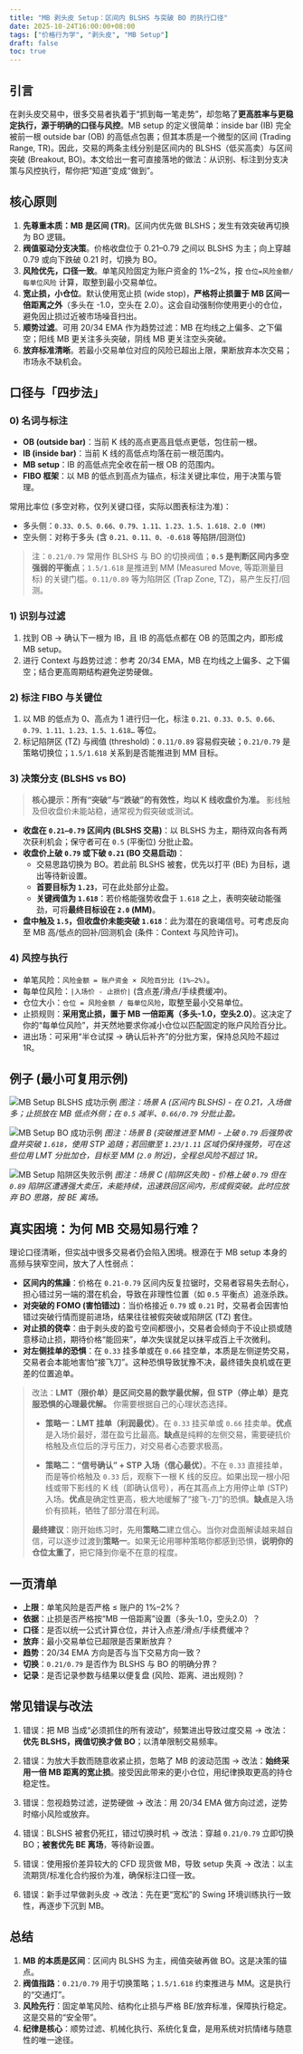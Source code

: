 ```yaml
---
title: "MB 剥头皮 Setup：区间内 BLSHS 与突破 BO 的执行口径"
date: 2025-10-24T16:00:00+08:00
tags: ["价格行为学", "剥头皮", "MB Setup"]
draft: false
toc: true
---
```


## 引言

在剥头皮交易中，很多交易者执着于“抓到每一笔走势”，却忽略了**更高胜率与更稳定执行，源于明确的口径与风控**。MB setup 的定义很简单：inside bar (IB) 完全被前一根 outside bar (OB) 的高低点包裹；但其本质是一个微型的区间 (Trading Range, TR)。因此，交易的两条主线分别是区间内的 BLSHS（低买高卖）与区间突破 (Breakout, BO)。本文给出一套可直接落地的做法：从识别、标注到分支决策与风控执行，帮你把“知道”变成“做到”。

## 核心原则

1.  **先尊重本质：MB 是区间 (TR)**。区间内优先做 BLSHS；发生有效突破再切换为 BO 逻辑。
2.  **阀值驱动分支决策**。价格收盘位于 0.21–0.79 之间以 BLSHS 为主；向上穿越 0.79 或向下跌破 0.21 时，切换为 BO。
3.  **风险优先，口径一致**。单笔风险固定为账户资金的 1%–2%，按 `仓位=风险金额/每单位风险` 计算，取整到最小交易单位。
4.  **宽止损，小仓位**。默认使用宽止损 (wide stop)，**严格将止损置于 MB 区间一倍距离之外**（多头在 -1.0，空头在 2.0）。这会自动强制你使用更小的仓位，避免因止损过近被市场噪音扫出。
5.  **顺势过滤**。可用 20/34 EMA 作为趋势过滤：MB 在均线之上偏多、之下偏空；阳线 MB 更关注多头突破，阴线 MB 更关注空头突破。
6.  **放弃标准清晰**。若最小交易单位对应的风险已超出上限，果断放弃本次交易；市场永不缺机会。

<!--more-->

## 口径与「四步法」

### 0) 名词与标注

-   **OB (outside bar)**：当前 K 线的高点更高且低点更低，包住前一根。
-   **IB (inside bar)**：当前 K 线的高低点均落在前一根范围内。
-   **MB setup**：IB 的高低点完全收在前一根 OB 的范围内。
-   **FIBO 框架**：以 MB 的低点到高点为锚点，标注关键比率位，用于决策与管理。

常用比率位 (多空对称，仅列关键口径，实际以图表标注为准)：

-   多头侧：`0.33、0.5、0.66、0.79、1.11、1.23、1.5、1.618、2.0 (MM)`
-   空头侧：对称于多头 (含 `0.21、0.11、0、-0.618` 等陷阱/回测位)

> 注：`0.21/0.79` 常用作 BLSHS 与 BO 的切换阀值；**`0.5` 是判断区间内多空强弱的平衡点**；`1.5/1.618` 是推进到 MM (Measured Move, 等距测量目标) 的关键门槛。`0.11/0.89` 等为陷阱区 (Trap Zone, TZ)，易产生反打/回测。

### 1) 识别与过滤

1.  找到 OB → 确认下一根为 IB，且 IB 的高低点都在 OB 的范围之内，即形成 MB setup。
2.  进行 Context 与趋势过滤：参考 20/34 EMA，MB 在均线之上偏多、之下偏空；结合更高周期结构避免逆势硬做。

### 2) 标注 FIBO 与关键位

1.  以 MB 的低点为 0、高点为 1 进行归一化，标注 `0.21、0.33、0.5、0.66、0.79、1.11、1.23、1.5、1.618…` 等位。
2.  标记陷阱区 (TZ) 与阀值 (threshold)：`0.11/0.89` 容易假突破；`0.21/0.79` 是策略切换位；`1.5/1.618` 关系到是否能推进到 MM 目标。

### 3) 决策分支 (BLSHS vs BO)

> **核心提示：所有“突破”与“跌破”的有效性，均以 K 线收盘价为准。** 影线触及但收盘价未能站稳，通常视为假突破或测试。

-   **收盘在 `0.21–0.79` 区间内 (BLSHS 交易)**：以 BLSHS 为主，期待双向各有两次获利机会；保守者可在 `0.5` (平衡位) 分批止盈。
-   **收盘价上破 `0.79` 或下破 `0.21` (BO 交易启动)**：
    -   交易思路切换为 BO。若此前 BLSHS 被套，优先以打平 (BE) 为目标，退出等待新设置。
    -   **首要目标为 `1.23`**，可在此处部分止盈。
    -   **关键阀值为 `1.618`**：若价格能强势收盘于 `1.618` 之上，表明突破动能强劲，可将**最终目标设在 `2.0` (MM)**。
-   **盘中触及 `1.5`，但收盘价未能突破 `1.618`**：此为潜在的衰竭信号。可考虑反向至 MB 高/低点的回补/回测机会 (条件：Context 与风险许可)。

### 4) 风控与执行

-   单笔风险：`风险金额 = 账户资金 × 风险百分比 (1%–2%)`。
-   每单位风险：`|入场价 - 止损价|` (含点差/滑点/手续费缓冲)。
-   仓位大小：`仓位 = 风险金额 / 每单位风险`，取整至最小交易单位。
-   止损规则：**采用宽止损，置于 MB 一倍距离（多头-1.0，空头2.0）**。这决定了你的“每单位风险”，并天然地要求你减小仓位以匹配固定的账户风险百分比。
-   进出场：可采用“半仓试探 → 确认后补齐”的分批方案，保持总风险不超过 1R。

## 例子 (最小可复用示例)

![MB Setup BLSHS 成功示例](https://img.forecho.com/BZTz1q.png)
*图注：场景 A (区间内 BLSHS) - 在 0.21，入场做多；止损放在 MB 低点外侧；在 `0.5` 减半、`0.66/0.79` 分批止盈。*

![MB Setup BO 成功示例](待补充)
*图注：场景 B (突破推进至 MM) - 上破 `0.79` 后强势收盘并突破 `1.618`，使用 STP 追随；若回撤至 `1.23/1.11` 区域仍保持强势，可在这些位用 LMT 分批加仓，目标至 MM (`2.0` 附近)，全程总风险不超过 1R。*

![MB Setup 陷阱区失败示例](待补充)
*图注：场景 C (陷阱区失败) - 价格上破 `0.79` 但在 `0.89` 陷阱区遭遇强大卖压，未能持续，迅速跌回区间内，形成假突破。此时应放弃 BO 思路，按 BE 离场。*

## 真实困境：为何 MB 交易知易行难？

理论口径清晰，但实战中很多交易者仍会陷入困境。根源在于 MB setup 本身的高频与狭窄空间，放大了人性弱点：

-   **区间内的焦躁**：价格在 `0.21-0.79` 区间内反复拉锯时，交易者容易失去耐心，担心错过另一端的潜在机会，导致在非理性位置（如 `0.5` 平衡点）追涨杀跌。
-   **对突破的 FOMO (害怕错过)**：当价格接近 `0.79` 或 `0.21` 时，交易者会因害怕错过突破行情而提前进场，结果往往被假突破或陷阱区 (TZ) 套住。
-   **对止损的侥幸**：由于剥头皮的盈亏空间都很小，交易者会倾向于不设止损或随意移动止损，期待价格“能回来”，单次失误就足以抹平成百上千次微利。
-   **对左侧挂单的恐惧**：在 `0.33` 挂多单或在 `0.66` 挂空单，本质是左侧逆势交易，交易者会本能地害怕“接飞刀”。这种恐惧导致犹豫不决，最终错失良机或在更差的位置追单。

> 改法：**LMT（限价单）是区间交易的数学最优解，但 STP（停止单）是克服恐惧的心理最优解。** 你需要根据自己的心理状态选择。
> 
> -   **策略一：LMT 挂单（利润最优）**。在 `0.33` 挂买单或 `0.66` 挂卖单。**优点**是入场价最好，潜在盈亏比最高。**缺点**是纯粹的左侧交易，需要硬抗价格触及点位后的浮亏压力，对交易者心态要求极高。
> 
> -   **策略二：“信号确认” + STP 入场（信心最优）**。不在 `0.33` 直接挂单，而是等价格触及 `0.33` 后，观察下一根 K 线的反应。如果出现一根小阳线或带下影线的 K 线（即确认信号），再在其高点上方用停止单 (STP) 入场。**优点**是确定性更高，极大地缓解了“接飞-刀”的恐惧。**缺点**是入场价有损耗，牺牲了部分潜在利润。
> 
> **最终建议**：刚开始练习时，先用**策略二**建立信心。当你对盘面解读越来越自信，可以逐步过渡到**策略一**。如果无论用哪种策略你都感到恐惧，**说明你的仓位太重了**，把它降到你毫不在意的程度。

## 一页清单

-   **上限**：单笔风险是否严格 ≤ 账户的 1%–2%？
-   **依据**：止损是否严格按“MB 一倍距离”设置（多头-1.0，空头2.0）？
-   **口径**：是否以统一公式计算仓位，并计入点差/滑点/手续费缓冲？
-   **放弃**：最小交易单位已超限是否果断放弃？
-   **趋势**：20/34 EMA 方向是否与当下交易方向一致？
-   **切换**：`0.21/0.79` 是否作为 BLSHS 与 BO 的明确分界？
-   **记录**：是否记录参数与结果以便复盘 (风险、距离、进出规则)？

## 常见错误与改法

1)  错误：把 MB 当成“必须抓住的所有波动”，频繁进出导致过度交易 → 改法：**优先 BLSHS，阀值切换才做 BO**；以清单限制交易频率。

2)  错误：为放大手数而随意收紧止损，忽略了 MB 的波动范围 → 改法：**始终采用一倍 MB 距离的宽止损**。接受因此带来的更小仓位，用纪律换取更高的持仓稳定性。

3)  错误：忽视趋势过滤，逆势硬做 → 改法：用 20/34 EMA 做方向过滤，逆势时缩小风险或放弃。

4)  错误：BLSHS 被套仍死扛，错过切换时机 → 改法：穿越 `0.21/0.79` 立即切换 BO；**被套优先 BE 离场**，等待新设置。

5)  错误：使用报价差异较大的 CFD 现货做 MB，导致 setup 失真 → 改法：以主流期货/标准化合约报价为准，确保标注口径一致。

6)  错误：新手过早做剥头皮 → 改法：先在更“宽松”的 Swing 环境训练执行一致性，再逐步下沉到 MB。

## 总结

1.  **MB 的本质是区间**：区间内 BLSHS 为主，阀值突破再做 BO。这是决策的锚点。
2.  **阀值指路**：`0.21/0.79` 用于切换策略；`1.5/1.618` 约束推进与 MM。这是执行的“交通灯”。
3.  **风险先行**：固定单笔风险、结构化止损与严格 BE/放弃标准，保障执行稳定。这是交易的“安全带”。
4.  **纪律是核心**：顺势过滤、机械化执行、系统化复盘，是用系统对抗情绪与随意性的唯一途径。


